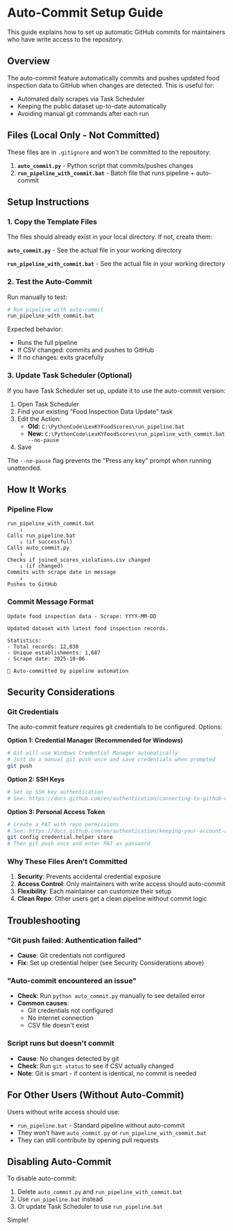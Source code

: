 # Auto-Commit Setup Guide

This guide explains how to set up automatic GitHub commits for maintainers who have write access to the repository.

## Overview

The auto-commit feature automatically commits and pushes updated food inspection data to GitHub when changes are detected. This is useful for:
- Automated daily scrapes via Task Scheduler
- Keeping the public dataset up-to-date automatically
- Avoiding manual git commands after each run

## Files (Local Only - Not Committed)

These files are in `.gitignore` and won't be committed to the repository:

1. **`auto_commit.py`** - Python script that commits/pushes changes
2. **`run_pipeline_with_commit.bat`** - Batch file that runs pipeline + auto-commit

## Setup Instructions

### 1. Copy the Template Files

The files should already exist in your local directory. If not, create them:

**`auto_commit.py`** - See the actual file in your working directory

**`run_pipeline_with_commit.bat`** - See the actual file in your working directory

### 2. Test the Auto-Commit

Run manually to test:

```bash
# Run pipeline with auto-commit
run_pipeline_with_commit.bat
```

Expected behavior:
- Runs the full pipeline
- If CSV changed: commits and pushes to GitHub
- If no changes: exits gracefully

### 3. Update Task Scheduler (Optional)

If you have Task Scheduler set up, update it to use the auto-commit version:

1. Open Task Scheduler
2. Find your existing "Food Inspection Data Update" task
3. Edit the Action:
   - **Old:** `C:\PythonCode\LexKYFoodScores\run_pipeline.bat`
   - **New:** `C:\PythonCode\LexKYFoodScores\run_pipeline_with_commit.bat --no-pause`
4. Save

The `--no-pause` flag prevents the "Press any key" prompt when running unattended.

## How It Works

### Pipeline Flow

```
run_pipeline_with_commit.bat
    ↓
Calls run_pipeline.bat
    ↓ (if successful)
Calls auto_commit.py
    ↓
Checks if joined_scores_violations.csv changed
    ↓ (if changed)
Commits with scrape date in message
    ↓
Pushes to GitHub
```

### Commit Message Format

```
Update food inspection data - Scrape: YYYY-MM-DD

Updated dataset with latest food inspection records.

Statistics:
- Total records: 12,030
- Unique establishments: 1,687
- Scrape date: 2025-10-06

🤖 Auto-committed by pipeline automation
```

## Security Considerations

### Git Credentials

The auto-commit feature requires git credentials to be configured. Options:

**Option 1: Credential Manager (Recommended for Windows)**
```bash
# Git will use Windows Credential Manager automatically
# Just do a manual git push once and save credentials when prompted
git push
```

**Option 2: SSH Keys**
```bash
# Set up SSH key authentication
# See: https://docs.github.com/en/authentication/connecting-to-github-with-ssh
```

**Option 3: Personal Access Token**
```bash
# Create a PAT with repo permissions
# See: https://docs.github.com/en/authentication/keeping-your-account-and-data-secure/creating-a-personal-access-token
git config credential.helper store
# Then git push once and enter PAT as password
```

### Why These Files Aren't Committed

1. **Security**: Prevents accidental credential exposure
2. **Access Control**: Only maintainers with write access should auto-commit
3. **Flexibility**: Each maintainer can customize their setup
4. **Clean Repo**: Other users get a clean pipeline without commit logic

## Troubleshooting

### "Git push failed: Authentication failed"

- **Cause**: Git credentials not configured
- **Fix**: Set up credential helper (see Security Considerations above)

### "Auto-commit encountered an issue"

- **Check**: Run `python auto_commit.py` manually to see detailed error
- **Common causes**:
  - Git credentials not configured
  - No internet connection
  - CSV file doesn't exist

### Script runs but doesn't commit

- **Cause**: No changes detected by git
- **Check**: Run `git status` to see if CSV actually changed
- **Note**: Git is smart - if content is identical, no commit is needed

## For Other Users (Without Auto-Commit)

Users without write access should use:
- `run_pipeline.bat` - Standard pipeline without auto-commit
- They won't have `auto_commit.py` or `run_pipeline_with_commit.bat`
- They can still contribute by opening pull requests

## Disabling Auto-Commit

To disable auto-commit:
1. Delete `auto_commit.py` and `run_pipeline_with_commit.bat`
2. Use `run_pipeline.bat` instead
3. Or update Task Scheduler to use `run_pipeline.bat`

Simple!
